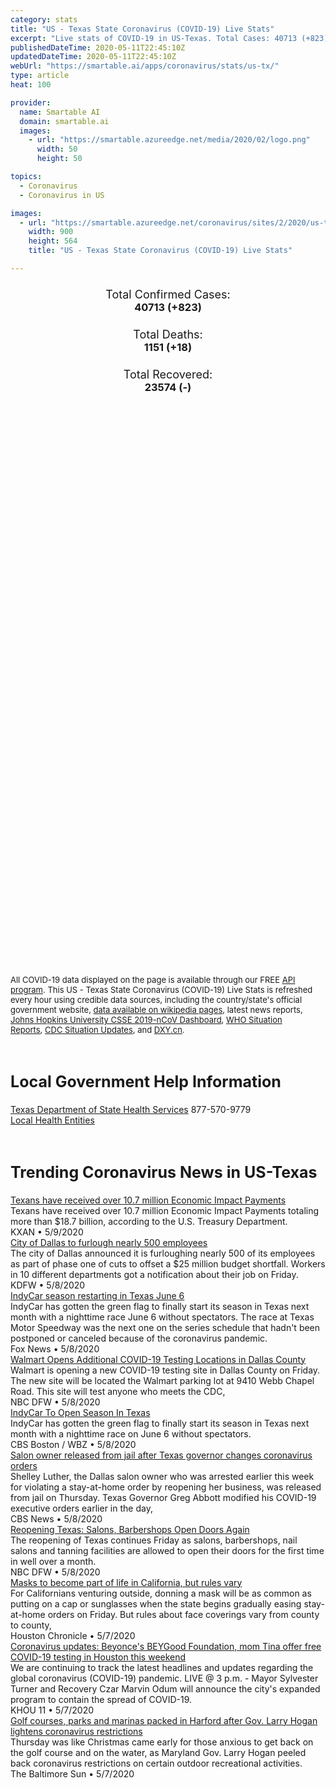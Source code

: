 ```yaml
---
category: stats
title: "US - Texas State Coronavirus (COVID-19) Live Stats"
excerpt: "Live stats of COVID-19 in US-Texas. Total Cases: 40713 (+823), Deaths: 1151 (+18), Recoveries: 23574(-)."
publishedDateTime: 2020-05-11T22:45:10Z
updatedDateTime: 2020-05-11T22:45:10Z
webUrl: "https://smartable.ai/apps/coronavirus/stats/us-tx/"
type: article
heat: 100

provider:
  name: Smartable AI
  domain: smartable.ai
  images:
    - url: "https://smartable.azureedge.net/media/2020/02/logo.png"
      width: 50
      height: 50

topics:
  - Coronavirus
  - Coronavirus in US

images:
  - url: "https://smartable.azureedge.net/coronavirus/sites/2/2020/us-tx.jpg"
    width: 900
    height: 564
    title: "US - Texas State Coronavirus (COVID-19) Live Stats"

---
```

<div class="total-stats" style="text-align: center;">
    <h3>
	    <div style="font-size: 18px; font-weight: 400;">Total Confirmed Cases:</div>
	    40713 (<span class='red'>+823</span>)
    </h3>
    <h3>
	    <div style="font-size: 18px; font-weight: 400;">Total Deaths:</div>
	    1151 (<span class='red'>+18</span>)
    </h3>
    <h3>
	    <div style="font-size: 18px; font-weight: 400;">Total Recovered:</div>
	    23574 (-)
    </h3>
</div>

<script type="text/javascript" src="https://www.gstatic.com/charts/loader.js"></script>

<div id="time_series_chart" style="width: 100%; height: 400px;"></div>
<script type="text/javascript">
  google.charts.load('current', {'packages':['corechart']});
  google.charts.setOnLoadCallback(drawChart);
  function drawChart() {
    var data = google.visualization.arrayToDataTable([
      ['Date', 'Total Cases', 'Total Deaths', 'Total Recovered'],
      ['1/22/2020', 0, 0, 0],['1/23/2020', 0, 0, 0],['1/24/2020', 0, 0, 0],['1/25/2020', 0, 0, 0],['1/26/2020', 0, 0, 0],['1/27/2020', 0, 0, 0],['1/28/2020', 0, 0, 0],['1/29/2020', 0, 0, 0],['1/30/2020', 0, 0, 0],['1/31/2020', 0, 0, 0],['2/1/2020', 0, 0, 0],['2/2/2020', 0, 0, 0],['2/3/2020', 0, 0, 0],['2/4/2020', 0, 0, 0],['2/5/2020', 0, 0, 0],['2/6/2020', 0, 0, 0],['2/7/2020', 0, 0, 0],['2/8/2020', 0, 0, 0],['2/9/2020', 0, 0, 0],['2/10/2020', 0, 0, 0],['2/11/2020', 0, 0, 0],['2/12/2020', 0, 0, 0],['2/13/2020', 0, 0, 0],['2/14/2020', 0, 0, 0],['2/15/2020', 0, 0, 0],['2/16/2020', 0, 0, 0],['2/17/2020', 0, 0, 0],['2/18/2020', 0, 0, 0],['2/19/2020', 0, 0, 0],['2/20/2020', 0, 0, 0],['2/21/2020', 0, 0, 0],['2/22/2020', 0, 0, 0],['2/23/2020', 0, 0, 0],['2/24/2020', 0, 0, 0],['2/25/2020', 0, 0, 0],['2/26/2020', 0, 0, 0],['2/27/2020', 0, 0, 0],['2/28/2020', 0, 0, 0],['2/29/2020', 0, 0, 0],['3/1/2020', 0, 0, 0],['3/2/2020', 0, 0, 0],['3/3/2020', 0, 0, 0],['3/4/2020', 0, 0, 0],['3/5/2020', 3, 0, 0],['3/6/2020', 4, 0, 0],['3/7/2020', 8, 0, 0],['3/8/2020', 11, 0, 0],['3/9/2020', 13, 0, 0],['3/10/2020', 16, 0, 0],['3/11/2020', 21, 0, 0],['3/12/2020', 27, 0, 0],['3/13/2020', 44, 0, 0],['3/14/2020', 60, 0, 0],['3/15/2020', 63, 0, 0],['3/16/2020', 85, 0, 0],['3/17/2020', 110, 1, 0],['3/18/2020', 196, 3, 0],['3/19/2020', 306, 5, 0],['3/20/2020', 429, 4, 4],['3/21/2020', 582, 5, 4],['3/22/2020', 643, 7, 11],['3/23/2020', 758, 9, 11],['3/24/2020', 955, 12, 11],['3/25/2020', 1229, 15, 15],['3/26/2020', 1563, 21, 15],['3/27/2020', 1937, 26, 15],['3/28/2020', 2455, 30, 15],['3/29/2020', 2792, 37, 15],['3/30/2020', 3147, 45, 15],['3/31/2020', 3809, 54, 15],['4/1/2020', 4355, 66, 254],['4/2/2020', 5069, 77, 377],['4/3/2020', 5734, 100, 528],['4/4/2020', 6567, 116, 640],['4/5/2020', 7209, 136, 684],['4/6/2020', 8050, 150, 763],['4/7/2020', 8932, 160, 976],['4/8/2020', 9777, 189, 1194],['4/9/2020', 11208, 210, 1365],['4/10/2020', 12105, 238, 1709],['4/11/2020', 13023, 266, 1873],['4/12/2020', 13677, 283, 2068],['4/13/2020', 14275, 305, 2401],['4/14/2020', 15015, 342, 2680],['4/15/2020', 15907, 375, 2957],['4/16/2020', 16876, 414, 3278],['4/17/2020', 17849, 451, 3537],['4/18/2020', 18704, 476, 3760],['4/19/2020', 19260, 490, 4020],['4/20/2020', 19751, 507, 4268],['4/21/2020', 20574, 533, 4578],['4/22/2020', 21321, 556, 4910],['4/23/2020', 22650, 604, 5262],['4/24/2020', 22905, 616, 5262],['4/25/2020', 24195, 643, 9986],['4/26/2020', 25015, 667, 9986],['4/27/2020', 25516, 682, 11170],['4/28/2020', 26464, 724, 11170],['4/29/2020', 27566, 759, 11786],['4/30/2020', 28777, 821, 12507],['5/1/2020', 29837, 842, 13699],['5/2/2020', 31142, 875, 14891],['5/3/2020', 32227, 889, 15544],['5/4/2020', 33058, 917, 16621],['5/5/2020', 34238, 960, 16665],['5/6/2020', 35330, 1006, 17687],['5/7/2020', 36550, 1029, 18707],['5/8/2020', 37727, 1079, 19604],['5/9/2020', 38696, 1111, 23589],['5/10/2020', 39890, 1133, 23589],['5/11/2020', 40713, 1151, 23574],
    ]);
    var options = {
      curveType: 'none',
      chartArea: {'width': '80%', 'height': '80%'},
      legend: { position: 'top' },
      lineWidth: 5,
      colors: ['#f60109', '#444444', '#81B71F']
    };
    var chart = new google.visualization.LineChart(document.getElementById('time_series_chart'));
    chart.draw(data, options);
  }
</script>

<div id="geo_chart" style="width: 100%; height: 500px;"></div>
<script type="text/javascript">
  google.charts.load('current', {
    'packages':['geochart'],
    'mapsApiKey': 'AIzaSyDk1HhVhLaveyKrUhhHZ5YwzIpEcbdal6U'
  });
  google.charts.setOnLoadCallback(drawRegionsMap);
  function drawRegionsMap() {
    var data = google.visualization.arrayToDataTable([
      ['LATITUDE', 'LONGITUDE', 'DESCRIPTION', 'Total Cases', 'Total Deaths'],
      [32.2963, -102.5297, "Andrews", 21, 0],[32.0561, -95.5043, "Anderson", 41, 0],[31.2345, -94.7665, "Angelina", 100, 0],[28.167, -97.006, "Aransas", 2, 0],[28.9643, -98.4957, "Atascosa", 22, 1],[29.7965, -96.1051, "Austin", 15, 0],[30.2819, -97.2448, "Bastrop", 109, 2],[35.1075, -101.3628, "Armstrong", 2, 0],[31.0525, -97.479, "Bell", 220, 3],[29.5545, -98.3404, "Bexar", 1901, 56],[30.4298, -98.3609, "Blanco", 6, 0],[34.06854817, -102.8299707, "Bailey", 3, 0],[33.5076, -94.6167, "Bowie", 105, 10],[29.6383, -98.9869, "Bandera", 6, 0],[29.0455, -95.5673, "Brazoria", 661, 9],[30.5852, -96.296, "Brazos", 271, 18],[31.8249, -98.7895, "Brown", 38, 6],[28.5277, -97.7831, "Bee", 6, 0],[30.346, -96.5311, "Burleson", 15, 0],[30.5677, -98.2751, "Burnet", 26, 0],[29.8785, -97.6831, "Caldwell", 27, 0],[28.4463, -96.4205, "Calhoun", 36, 3],[26.0566, -97.4235, "Cameron", 512, 22],[32.0562, -97.7507, "Bosque", 5, 0],[33.1378, -94.0591, "Cass", 20, 2],[34.5324, -102.3111, "Castro", 23, 1],[29.7269, -94.8549, "Chambers", 50, 0],[31.8968, -95.152, "Cherokee", 20, 1],[29.81008251, -103.2520326, "Brewster", 1, 0],[33.1795, -96.493, "Collin", 920, 28],[34.53026962, -101.2084947, "Briscoe", 1, 0],[29.6997, -98.1148, "Comal", 65, 6],[27.22, -98.0645, "Brooks", 1, 0],[31.9005, -98.6044, "Comanche", 4, 1],[31.4187, -97.5114, "Coryell", 208, 2],[31.3919, -102.3503, "Crane", 2, 0],[32.7767, -96.797, "Dallas", 5870, 143],[32.9307, -102.1256, "Dawson", 30, 1],[34.8232, -102.4001, "Deaf Smith", 59, 0],[32.4056, -99.5039, "Callahan", 6, 1],[33.133, -97.3014, "Denton", 922, 25],[28.9829, -97.505, "DeWitt", 15, 1],[32.9997, -94.9668, "Camp", 7, 0],[32.2136, -98.6721, "Eastland", 3, 0],[35.5707, -101.1731, "Carson", 3, 0],[32.0105, -102.3587, "Ector", 102, 4],[31.811, -106.1643, "El Paso", 1340, 33],[32.314, -97.0053, "Ellis", 202, 11],[32.0875, -98.3391, "Erath", 15, 1],[31.3711, -97.0763, "Falls", 6, 0],[34.4293, -100.2516, "Childress", 2, 0],[33.4275, -96.3407, "Fannin", 23, 1],[33.9299, -98.3676, "Clay", 3, 0],[30.064, -96.6958, "Fayette", 25, 1],[33.5997, -102.6133, "Cochran", 1, 0],[29.5693, -95.8143, "Fort Bend", 1384, 38],[31.88911733, -100.5297533, "Coke", 1, 0],[33.176, -95.2253, "Franklin", 3, 0],[31.76736834, -99.45240766, "Coleman", 2, 0],[32.9419, -102.5657, "Gaines", 3, 0],[29.4128, -94.9658, "Galveston", 685, 29],[34.96489496, -100.2700111, "Collingsworth", 4, 0],[33.6233, -96.7286, "Grayson", 89, 0],[29.7055, -96.5563, "Colorado", 16, 0],[32.4893, -94.8521, "Gregg", 118, 0],[30.3874, -96.0895, "Grimes", 42, 1],[29.4892, -98.1094, "Guadalupe", 95, 0],[31.2162, -99.844, "Concho", 1, 0],[34.2791, -101.8968, "Hale", 37, 4],[33.5703, -97.0129, "Cooke", 12, 0],[30.1933, -94.193, "Hardin", 115, 3],[29.7752, -95.3103, "Harris", 7878, 172],[34.07783319, -100.2785062, "Cottle", 4, 1],[32.5886, -94.4468, "Harrison", 186, 9],[30.0392, -97.8915, "Hays", 204, 2],[32.3075, -96.0138, "Henderson", 41, 0],[33.6413, -101.2377, "Crosby", 2, 1],[26.2585, -98.5787, "Hidalgo", 389, 8],[32.1419, -97.3972, "Hill", 19, 1],[36.0579, -102.5123, "Dallam", 13, 1],[33.4133, -102.1552, "Hockley", 21, 1],[32.4885, -97.8357, "Hood", 22, 3],[33.3222, -95.5606, "Hopkins", 8, 0],[31.3177, -95.4564, "Houston", 13, 0],[33.3716, -95.6912, "Delta", 1, 0],[32.9324, -96.2471, "Hunt", 57, 3],[28.8325, -96.5388, "Jackson", 14, 0],[30.6578, -93.9001, "Jasper", 22, 2],[33.4701, -100.8556, "Dickens", 1, 0],[30.0522, -94.3332, "Jefferson", 376, 25],[28.4461, -99.7604, "Dimmit", 1, 0],[32.4311, -97.1021, "Johnson", 150, 4],[34.8674, -100.6592, "Donley", 26, 0],[28.8858, -97.7134, "Karnes", 3, 0],[27.7609, -98.2389, "Duval", 5, 0],[32.7315, -96.159, "Kaufman", 116, 1],[29.7844, -98.7289, "Kendall", 19, 0],[27.5095, -97.861, "Kleberg", 11, 1],[33.6689, -95.5462, "Lamar", 89, 4],[34.012, -102.4147, "Lamb", 7, 0],[29.4428, -96.9436, "Lavaca", 6, 1],[31.2579, -95.9796, "Leon", 9, 0],[30.047, -94.7908, "Liberty", 64, 1],[31.307, -96.6293, "Limestone", 15, 1],[30.7807, -98.4393, "Llano", 3, 0],[33.6901, -101.9893, "Lubbock", 592, 49],[33.9835, -101.3367, "Floyd", 4, 0],[32.9652, -101.8309, "Lynn", 5, 1],[32.1315, -101.7928, "Martin", 3, 1],[28.8727, -96.2172, "Matagorda", 64, 5],[28.947, -100.6237, "Maverick", 31, 0],[31.7897, -96.461, "Freestone", 7, 0],[31.3818, -97.2127, "McLennan", 94, 4],[28.8885, -99.0988, "Frio", 34, 0],[29.3532, -99.1621, "Medina", 31, 2],[32.0249, -102.1137, "Midland", 101, 11],[30.874, -97.1289, "Milam", 20, 1],[33.17969345, -101.2984114, "Garza", 3, 0],[33.7835, -97.7302, "Montague", 9, 1],[30.2903, -99.2459, "Gillespie", 4, 0],[30.3883, -95.6963, "Montgomery", 699, 16],[31.86942909, -101.5207776, "Glasscock", 1, 0],[36.0444, -102.008, "Moore", 527, 8],[28.6708, -97.3916, "Goliad", 7, 0],[33.0306, -94.725, "Morris", 9, 0],[29.2698, -97.7658, "Gonzales", 53, 2],[31.8126, -94.8411, "Nacogdoches", 206, 9],[35.5479, -100.965, "Gray", 75, 0],[32.0925, -96.7174, "Navarro", 36, 2],[27.8094, -97.8455, "Nueces", 132, 3],[35.2456, -102.4262, "Oldham", 3, 1],[30.1291, -93.9967, "Orange", 85, 2],[32.7508, -97.6999, "Parker", 45, 0],[30.9988, -94.8275, "Polk", 35, 0],[35.1989, -101.831, "Potter", 1124, 15],[31.6997, -98.1208, "Hamilton", 6, 0],[35.0539, -101.8186, "Randall", 358, 3],[36.066, -101.4769, "Hansford", 12, 2],[31.4046, -103.5057, "Reeves", 7, 0],[30.877, -96.5956, "Robertson", 5, 0],[32.917, -96.4377, "Rockwall", 100, 4],[31.8662, -94.9833, "Rusk", 40, 1],[30.5898, -95.1307, "San Jacinto", 11, 0],[35.8914, -102.3933, "Hartley", 8, 2],[28.0969, -97.865, "San Patricio", 20, 0],[31.944, -94.2457, "Shelby", 152, 5],[32.2222, -95.2217, "Smith", 174, 4],[35.9097, -100.3839, "Hemphill", 1, 0],[26.3859, -98.899, "Starr", 14, 0],[34.5374, -101.7743, "Swisher", 12, 0],[32.7732, -97.3517, "Tarrant", 3695, 103],[32.4522, -99.8666, "Taylor", 384, 6],[33.3377, -102.2059, "Terry", 12, 0],[31.4426, -100.4501, "Tom Green", 84, 1],[30.4088, -98.0451, "Travis", 2127, 60],[32.2795, -101.3496, "Howard", 6, 1],[32.586, -95.1127, "Upshur", 17, 0],[29.3214, -99.4696, "Uvalde", 7, 0],[29.3708, -100.88, "Val Verde", 13, 0],[35.7026, -101.5317, "Hutchinson", 21, 0],[32.554, -95.8639, "Van Zandt", 18, 1],[28.8285, -96.985, "Victoria", 150, 5],[33.1636, -98.3891, "Jack", 4, 0],[30.705, -95.5545, "Walker", 340, 2],[30.0996, -96.0781, "Waller", 38, 0],[30.1586, -96.3965, "Washington", 164, 18],[27.6555, -99.6178, "Webb", 435, 17],[29.1119, -96.4123, "Wharton", 41, 0],[26.8827, -98.8948, "Jim Hogg", 3, 0],[33.9072, -98.529, "Wichita", 75, 2],[27.7132, -98.1346, "Jim Wells", 7, 0],[26.4634, -97.9088, "Willacy", 14, 1],[30.513, -97.7382, "Williamson", 377, 13],[32.8898, -100.1329, "Jones", 92, 0],[29.2358, -97.9636, "Wilson", 35, 4],[33.2099, -97.7709, "Wise", 30, 2],[33.1896, -102.8271, "Yoakum", 2, 0],[33.195, -98.7436, "Young", 4, 1],[30.8502, -93.7537, "Newton", 4, 0],[30.9213, -94.6001, "Tyler", 7, 0],[30.0772, -99.2381, "Kerr", 9, 0],[30.48678918, -99.74856473, "Kimble", 1, 0],[28.4668, -98.1784, "Live Oak", 5, 0],[33.468, -99.5236, "Knox", 1, 0],[28.4364, -99.2367, "La Salle", 2, 0],[31.305, -94.2699, "San Augustine", 21, 1],[32.9305, -95.5761, "Wood", 14, 0],[32.2436, -94.4561, "Panola", 168, 8],[31.0755, -97.9727, "Lampasas", 8, 0],[30.1833, -96.9279, "Lee", 5, 0],[36.27783108, -100.2733151, "Lipscomb", 2, 0],[32.5509, -98.4979, "Palo Pinto", 9, 2],[33.1658, -95.1105, "Titus", 35, 0],[30.9376, -95.3254, "Trinity", 11, 0],[31.0252, -95.7539, "Madison", 3, 0],[32.7634, -94.3511, "Marion", 16, 0],[30.748, -99.2288, "Mason", 28, 0],[30.8926, -102.8847, "Pecos", 15, 0],[31.1993, -99.5809, "McCulloch", 3, 0],[26.9027, -99.2612, "Zapata", 7, 0],[32.3571, -101.0132, "Mitchell", 1, 0],[33.8992, -100.8561, "Motley", 1, 0],[32.9011, -95.9397, "Rains", 2, 0],[32.0851, -100.3194, "Nolan", 2, 0],[32.6366, -100.7523, "Scurry", 2, 0],[36.3932, -100.7974, "Ochiltree", 29, 1],[32.7566, -98.9125, "Stephens", 1, 0],[31.7545, -103.1541, "Winkler", 3, 0],[34.5157, -102.8846, "Parmer", 19, 0],[34.148, -99.3, "Wilbarger", 2, 0],[33.5523, -94.7804, "Red River", 9, 0],[35.6924, -100.6416, "Roberts", 2, 0],[31.4541, -93.7979, "Sabine", 2, 0],[36.4937, -101.7937, "Sherman", 23, 0],[28.7221, -99.8327, "Zavala", 2, 0],[28.3238976, -97.15766311, "Refugio", 1, 0],[31.8314342, -99.97616148, "Runnels", 2, 0],[35.5291, -100.4394, "Wheeler", 14, 0],[32.73587756, -99.35401337, "Shackelford", 1, 0],
    ]);
    var options = {
      backgroundColor: {fill:'transparent',stroke:'#FFF' ,strokeWidth:0 }, 
      displayMode: 'markers',
      region: 'US-TX', 
      resolution: 'metros',
      colorAxis: {colors: ['#F27D81', '#f60109']},
      sizeAxis: {minSize:3,  maxSize:12},
    };
    var chart = new google.visualization.GeoChart(document.getElementById('geo_chart'));
    chart.draw(data, options);
  };
</script>

<div id="geo_table"></div>
<script type="text/javascript">
  google.charts.load('current', {'packages':['table']});
  google.charts.setOnLoadCallback(drawTable);
  function drawTable() {
    var data = new google.visualization.DataTable();
    data.addColumn('string', 'Location');
    data.addColumn('number', 'Total Cases');
    data.addColumn('number', 'New Cases');
    data.addColumn('number', 'Active Cases');
    data.addColumn('number', 'Total Deaths');
    data.addColumn('number', 'New Deaths');
    data.addColumn('number', 'Total Recovered');
    data.addRows([
      [{v:"Andrews", f:"Andrews"}, 21, 0, 18, 0, 0, 3],[{v:"Anderson", f:"Anderson"}, 41, 0, 39, 0, 0, 2],[{v:"Angelina", f:"Angelina"}, 100, 0, 100, 0, 0, 0],[{v:"Aransas", f:"Aransas"}, 2, 0, 2, 0, 0, 0],[{v:"Atascosa", f:"Atascosa"}, 22, 0, 15, 1, 0, 6],[{v:"Austin", f:"Austin"}, 15, 0, 15, 0, 0, 0],[{v:"Bastrop", f:"Bastrop"}, 109, 0, 101, 2, 0, 6],[{v:"Armstrong", f:"Armstrong"}, 2, 0, 2, 0, 0, 0],[{v:"Bell", f:"Bell"}, 220, 0, 159, 3, 0, 58],[{v:"Bexar", f:"Bexar"}, 1901, 0, 1484, 56, 0, 361],[{v:"Blanco", f:"Blanco"}, 6, 0, 6, 0, 0, 0],[{v:"Bailey", f:"Bailey"}, 3, 0, 3, 0, 0, 0],[{v:"Bowie", f:"Bowie"}, 105, 0, 95, 10, 0, 0],[{v:"Bandera", f:"Bandera"}, 6, 0, 6, 0, 0, 0],[{v:"Brazoria", f:"Brazoria"}, 661, 5, 442, 9, 0, 210],[{v:"Brazos", f:"Brazos"}, 271, 6, 203, 18, 0, 50],[{v:"Brown", f:"Brown"}, 38, 0, 21, 6, 0, 11],[{v:"Bee", f:"Bee"}, 6, 0, 6, 0, 0, 0],[{v:"Burleson", f:"Burleson"}, 15, 0, 15, 0, 0, 0],[{v:"Burnet", f:"Burnet"}, 26, 0, 26, 0, 0, 0],[{v:"Caldwell", f:"Caldwell"}, 27, 0, 27, 0, 0, 0],[{v:"Calhoun", f:"Calhoun"}, 36, 0, 33, 3, 0, 0],[{v:"Cameron", f:"Cameron"}, 512, 0, 342, 22, 0, 148],[{v:"Bosque", f:"Bosque"}, 5, 0, 5, 0, 0, 0],[{v:"Cass", f:"Cass"}, 20, 0, 15, 2, 0, 3],[{v:"Castro", f:"Castro"}, 23, 0, 22, 1, 0, 0],[{v:"Chambers", f:"Chambers"}, 50, 1, 29, 0, 0, 21],[{v:"Cherokee", f:"Cherokee"}, 20, 0, 13, 1, 0, 6],[{v:"Brewster", f:"Brewster"}, 1, 0, 1, 0, 0, 0],[{v:"Collin", f:"Collin"}, 920, 2, 463, 28, 0, 429],[{v:"Briscoe", f:"Briscoe"}, 1, 0, 1, 0, 0, 0],[{v:"Comal", f:"Comal"}, 65, 0, 40, 6, 0, 19],[{v:"Brooks", f:"Brooks"}, 1, 0, 1, 0, 0, 0],[{v:"Comanche", f:"Comanche"}, 4, 0, 3, 1, 0, 0],[{v:"Coryell", f:"Coryell"}, 208, 0, 206, 2, 0, 0],[{v:"Crane", f:"Crane"}, 2, 0, 0, 0, 0, 2],[{v:"Dallas", f:"Dallas"}, 5870, 0, 5725, 143, 0, 2],[{v:"Dawson", f:"Dawson"}, 30, 0, 28, 1, 0, 1],[{v:"Deaf Smith", f:"Deaf Smith"}, 59, 0, 57, 0, 0, 2],[{v:"Callahan", f:"Callahan"}, 6, 0, 5, 1, 0, 0],[{v:"Denton", f:"Denton"}, 922, 8, 576, 25, 0, 321],[{v:"DeWitt", f:"DeWitt"}, 15, 0, 8, 1, 0, 6],[{v:"Camp", f:"Camp"}, 7, 0, 7, 0, 0, 0],[{v:"Eastland", f:"Eastland"}, 3, 0, 3, 0, 0, 0],[{v:"Carson", f:"Carson"}, 3, 0, 3, 0, 0, 0],[{v:"Ector", f:"Ector"}, 102, 4, 75, 4, 0, 23],[{v:"El Paso", f:"El Paso"}, 1340, 18, 1186, 33, 1, 121],[{v:"Ellis", f:"Ellis"}, 202, 0, 191, 11, 0, 0],[{v:"Erath", f:"Erath"}, 15, 0, 14, 1, 0, 0],[{v:"Falls", f:"Falls"}, 6, 0, 6, 0, 0, 0],[{v:"Childress", f:"Childress"}, 2, 0, 2, 0, 0, 0],[{v:"Fannin", f:"Fannin"}, 23, 0, 22, 1, 0, 0],[{v:"Clay", f:"Clay"}, 3, 0, 3, 0, 0, 0],[{v:"Fayette", f:"Fayette"}, 25, 0, 24, 1, 0, 0],[{v:"Cochran", f:"Cochran"}, 1, 0, 1, 0, 0, 0],[{v:"Fort Bend", f:"Fort Bend"}, 1384, 14, 1242, 38, 2, 104],[{v:"Coke", f:"Coke"}, 1, 0, 1, 0, 0, 0],[{v:"Franklin", f:"Franklin"}, 3, 0, 3, 0, 0, 0],[{v:"Coleman", f:"Coleman"}, 2, 0, 2, 0, 0, 0],[{v:"Gaines", f:"Gaines"}, 3, 0, 3, 0, 0, 0],[{v:"Galveston", f:"Galveston"}, 685, 5, 413, 29, 0, 243],[{v:"Collingsworth", f:"Collingsworth"}, 4, 0, 4, 0, 0, 0],[{v:"Grayson", f:"Grayson"}, 89, 0, 89, 0, 0, 0],[{v:"Colorado", f:"Colorado"}, 16, 0, 16, 0, 0, 0],[{v:"Gregg", f:"Gregg"}, 118, 0, 102, 0, 0, 16],[{v:"Grimes", f:"Grimes"}, 42, 0, 41, 1, 0, 0],[{v:"Guadalupe", f:"Guadalupe"}, 95, 0, 68, 0, 0, 27],[{v:"Concho", f:"Concho"}, 1, 0, 1, 0, 0, 0],[{v:"Hale", f:"Hale"}, 37, 0, 28, 4, 0, 5],[{v:"Cooke", f:"Cooke"}, 12, 0, 12, 0, 0, 0],[{v:"Hardin", f:"Hardin"}, 115, 0, 74, 3, 0, 38],[{v:"Harris", f:"Harris"}, 7878, 0, 6247, 172, 0, 1459],[{v:"Cottle", f:"Cottle"}, 4, 0, 3, 1, 0, 0],[{v:"Harrison", f:"Harrison"}, 186, 0, 177, 9, 0, 0],[{v:"Hays", f:"Hays"}, 204, 0, 131, 2, 0, 71],[{v:"Henderson", f:"Henderson"}, 41, 0, 41, 0, 0, 0],[{v:"Crosby", f:"Crosby"}, 2, 0, 1, 1, 0, 0],[{v:"Hidalgo", f:"Hidalgo"}, 389, 2, 302, 8, 0, 79],[{v:"Hill", f:"Hill"}, 19, 0, 18, 1, 0, 0],[{v:"Dallam", f:"Dallam"}, 13, 0, 11, 1, 0, 1],[{v:"Hockley", f:"Hockley"}, 21, 0, 20, 1, 0, 0],[{v:"Hood", f:"Hood"}, 22, 0, 14, 3, 0, 5],[{v:"Hopkins", f:"Hopkins"}, 8, 0, 8, 0, 0, 0],[{v:"Houston", f:"Houston"}, 13, 0, 13, 0, 0, 0],[{v:"Delta", f:"Delta"}, 1, 0, 1, 0, 0, 0],[{v:"Hunt", f:"Hunt"}, 57, 0, 54, 3, 0, 0],[{v:"Jackson", f:"Jackson"}, 14, 0, 11, 0, 0, 3],[{v:"Jasper", f:"Jasper"}, 22, 0, 19, 2, 0, 1],[{v:"Dickens", f:"Dickens"}, 1, 0, 1, 0, 0, 0],[{v:"Jefferson", f:"Jefferson"}, 376, 0, 315, 25, 0, 36],[{v:"Dimmit", f:"Dimmit"}, 1, 0, 1, 0, 0, 0],[{v:"Johnson", f:"Johnson"}, 150, 0, 146, 4, 0, 0],[{v:"Donley", f:"Donley"}, 26, 0, 13, 0, 0, 13],[{v:"Karnes", f:"Karnes"}, 3, 0, 1, 0, 0, 2],[{v:"Duval", f:"Duval"}, 5, 0, 5, 0, 0, 0],[{v:"Kaufman", f:"Kaufman"}, 116, 0, 115, 1, 0, 0],[{v:"Kendall", f:"Kendall"}, 19, 0, 11, 0, 0, 8],[{v:"Kleberg", f:"Kleberg"}, 11, 0, 10, 1, 0, 0],[{v:"Lamar", f:"Lamar"}, 89, 0, 85, 4, 0, 0],[{v:"Lamb", f:"Lamb"}, 7, 0, 7, 0, 0, 0],[{v:"Lavaca", f:"Lavaca"}, 6, 0, 4, 1, 0, 1],[{v:"Leon", f:"Leon"}, 9, 0, 9, 0, 0, 0],[{v:"Liberty", f:"Liberty"}, 64, 0, 63, 1, 0, 0],[{v:"Limestone", f:"Limestone"}, 15, 0, 14, 1, 0, 0],[{v:"Llano", f:"Llano"}, 3, 0, 3, 0, 0, 0],[{v:"Lubbock", f:"Lubbock"}, 592, 3, 394, 49, 0, 149],[{v:"Floyd", f:"Floyd"}, 4, 0, 4, 0, 0, 0],[{v:"Lynn", f:"Lynn"}, 5, 0, 4, 1, 0, 0],[{v:"Martin", f:"Martin"}, 3, 0, 2, 1, 0, 0],[{v:"Matagorda", f:"Matagorda"}, 64, 0, 48, 5, 0, 11],[{v:"Maverick", f:"Maverick"}, 31, 0, 27, 0, 0, 4],[{v:"Freestone", f:"Freestone"}, 7, 0, 7, 0, 0, 0],[{v:"McLennan", f:"McLennan"}, 94, 0, 88, 4, 0, 2],[{v:"Frio", f:"Frio"}, 34, 0, 33, 0, 0, 1],[{v:"Medina", f:"Medina"}, 31, 0, 27, 2, 0, 2],[{v:"Midland", f:"Midland"}, 101, 0, 70, 11, 0, 20],[{v:"Milam", f:"Milam"}, 20, 0, 19, 1, 0, 0],[{v:"Garza", f:"Garza"}, 3, 0, 3, 0, 0, 0],[{v:"Montague", f:"Montague"}, 9, 0, 8, 1, 0, 0],[{v:"Gillespie", f:"Gillespie"}, 4, 0, 3, 0, 0, 1],[{v:"Montgomery", f:"Montgomery"}, 699, 0, 549, 16, 0, 134],[{v:"Glasscock", f:"Glasscock"}, 1, 0, 1, 0, 0, 0],[{v:"Moore", f:"Moore"}, 527, 0, 498, 8, 0, 21],[{v:"Goliad", f:"Goliad"}, 7, 0, 6, 0, 0, 1],[{v:"Morris", f:"Morris"}, 9, 0, 9, 0, 0, 0],[{v:"Gonzales", f:"Gonzales"}, 53, 0, 50, 2, 0, 1],[{v:"Nacogdoches", f:"Nacogdoches"}, 206, 0, 177, 9, 0, 20],[{v:"Gray", f:"Gray"}, 75, 0, 74, 0, 0, 1],[{v:"Navarro", f:"Navarro"}, 36, 0, 34, 2, 0, 0],[{v:"Nueces", f:"Nueces"}, 132, 3, 129, 3, 0, 0],[{v:"Oldham", f:"Oldham"}, 3, 0, 2, 1, 0, 0],[{v:"Orange", f:"Orange"}, 85, 0, 55, 2, 0, 28],[{v:"Parker", f:"Parker"}, 45, 0, 45, 0, 0, 0],[{v:"Polk", f:"Polk"}, 35, 0, 35, 0, 0, 0],[{v:"Potter", f:"Potter"}, 1124, 0, 1089, 15, 0, 20],[{v:"Hamilton", f:"Hamilton"}, 6, 0, 6, 0, 0, 0],[{v:"Randall", f:"Randall"}, 358, 0, 333, 3, 0, 22],[{v:"Hansford", f:"Hansford"}, 12, 0, 10, 2, 0, 0],[{v:"Reeves", f:"Reeves"}, 7, 0, 7, 0, 0, 0],[{v:"Robertson", f:"Robertson"}, 5, 0, 5, 0, 0, 0],[{v:"Rockwall", f:"Rockwall"}, 100, 0, 96, 4, 0, 0],[{v:"Rusk", f:"Rusk"}, 40, 0, 39, 1, 0, 0],[{v:"San Jacinto", f:"San Jacinto"}, 11, 0, 11, 0, 0, 0],[{v:"Hartley", f:"Hartley"}, 8, 0, 6, 2, 0, 0],[{v:"San Patricio", f:"San Patricio"}, 20, 0, 20, 0, 0, 0],[{v:"Shelby", f:"Shelby"}, 152, 0, 141, 5, 0, 6],[{v:"Smith", f:"Smith"}, 174, 0, 111, 4, 0, 59],[{v:"Hemphill", f:"Hemphill"}, 1, 0, 1, 0, 0, 0],[{v:"Starr", f:"Starr"}, 14, 0, 14, 0, 0, 0],[{v:"Swisher", f:"Swisher"}, 12, 0, 11, 0, 0, 1],[{v:"Tarrant", f:"Tarrant"}, 3695, 485, 3327, 103, 2, 265],[{v:"Taylor", f:"Taylor"}, 384, 0, 375, 6, 0, 3],[{v:"Terry", f:"Terry"}, 12, 0, 9, 0, 0, 3],[{v:"Tom Green", f:"Tom Green"}, 84, 0, 63, 1, 0, 20],[{v:"Travis", f:"Travis"}, 2127, 0, 1800, 60, 0, 267],[{v:"Howard", f:"Howard"}, 6, 0, 5, 1, 0, 0],[{v:"Upshur", f:"Upshur"}, 17, 0, 17, 0, 0, 0],[{v:"Uvalde", f:"Uvalde"}, 7, 0, 1, 0, 0, 6],[{v:"Val Verde", f:"Val Verde"}, 13, 0, 2, 0, 0, 11],[{v:"Hutchinson", f:"Hutchinson"}, 21, 0, 20, 0, 0, 1],[{v:"Van Zandt", f:"Van Zandt"}, 18, 0, 17, 1, 0, 0],[{v:"Victoria", f:"Victoria"}, 150, 0, 132, 5, 0, 13],[{v:"Jack", f:"Jack"}, 4, 0, 4, 0, 0, 0],[{v:"Walker", f:"Walker"}, 340, 0, 324, 2, 0, 14],[{v:"Waller", f:"Waller"}, 38, 0, 38, 0, 0, 0],[{v:"Washington", f:"Washington"}, 164, 0, 132, 18, 0, 14],[{v:"Webb", f:"Webb"}, 435, 1, 330, 17, 0, 88],[{v:"Wharton", f:"Wharton"}, 41, 0, 27, 0, 0, 14],[{v:"Jim Hogg", f:"Jim Hogg"}, 3, 0, 3, 0, 0, 0],[{v:"Wichita", f:"Wichita"}, 75, 0, 58, 2, 0, 15],[{v:"Jim Wells", f:"Jim Wells"}, 7, 0, 7, 0, 0, 0],[{v:"Willacy", f:"Willacy"}, 14, 0, 13, 1, 0, 0],[{v:"Williamson", f:"Williamson"}, 377, 0, 281, 13, 0, 83],[{v:"Jones", f:"Jones"}, 92, 0, 92, 0, 0, 0],[{v:"Wilson", f:"Wilson"}, 35, 0, 27, 4, 0, 4],[{v:"Wise", f:"Wise"}, 30, 0, 28, 2, 0, 0],[{v:"Yoakum", f:"Yoakum"}, 2, 0, 2, 0, 0, 0],[{v:"Young", f:"Young"}, 4, 0, 3, 1, 0, 0],[{v:"Newton", f:"Newton"}, 4, 0, 3, 0, 0, 1],[{v:"Tyler", f:"Tyler"}, 7, 0, 7, 0, 0, 0],[{v:"Kerr", f:"Kerr"}, 9, 0, 7, 0, 0, 2],[{v:"Kimble", f:"Kimble"}, 1, 0, 1, 0, 0, 0],[{v:"Live Oak", f:"Live Oak"}, 5, 0, 5, 0, 0, 0],[{v:"Knox", f:"Knox"}, 1, 0, 1, 0, 0, 0],[{v:"La Salle", f:"La Salle"}, 2, 0, 2, 0, 0, 0],[{v:"San Augustine", f:"San Augustine"}, 21, 0, 20, 1, 0, 0],[{v:"Wood", f:"Wood"}, 14, 0, 14, 0, 0, 0],[{v:"Panola", f:"Panola"}, 168, 0, 155, 8, 0, 5],[{v:"Lampasas", f:"Lampasas"}, 8, 0, 8, 0, 0, 0],[{v:"Lee", f:"Lee"}, 5, 0, 5, 0, 0, 0],[{v:"Lipscomb", f:"Lipscomb"}, 2, 0, 2, 0, 0, 0],[{v:"Palo Pinto", f:"Palo Pinto"}, 9, 0, 7, 2, 0, 0],[{v:"Titus", f:"Titus"}, 35, 0, 35, 0, 0, 0],[{v:"Trinity", f:"Trinity"}, 11, 0, 11, 0, 0, 0],[{v:"Madison", f:"Madison"}, 3, 0, 3, 0, 0, 0],[{v:"Marion", f:"Marion"}, 16, 0, 16, 0, 0, 0],[{v:"Mason", f:"Mason"}, 28, 0, 28, 0, 0, 0],[{v:"Pecos", f:"Pecos"}, 15, 0, 15, 0, 0, 0],[{v:"McCulloch", f:"McCulloch"}, 3, 0, 3, 0, 0, 0],[{v:"Zapata", f:"Zapata"}, 7, 0, 7, 0, 0, 0],[{v:"Mitchell", f:"Mitchell"}, 1, 0, 1, 0, 0, 0],[{v:"Motley", f:"Motley"}, 1, 0, 1, 0, 0, 0],[{v:"Rains", f:"Rains"}, 2, 0, 2, 0, 0, 0],[{v:"Nolan", f:"Nolan"}, 2, 0, 2, 0, 0, 0],[{v:"Scurry", f:"Scurry"}, 2, 0, 2, 0, 0, 0],[{v:"Ochiltree", f:"Ochiltree"}, 29, 0, 28, 1, 0, 0],[{v:"Stephens", f:"Stephens"}, 1, 0, 1, 0, 0, 0],[{v:"Winkler", f:"Winkler"}, 3, 0, 3, 0, 0, 0],[{v:"Parmer", f:"Parmer"}, 19, 0, 19, 0, 0, 0],[{v:"Wilbarger", f:"Wilbarger"}, 2, 0, 2, 0, 0, 0],[{v:"Red River", f:"Red River"}, 9, 0, 9, 0, 0, 0],[{v:"Roberts", f:"Roberts"}, 2, 0, 2, 0, 0, 0],[{v:"Sabine", f:"Sabine"}, 2, 0, 2, 0, 0, 0],[{v:"Sherman", f:"Sherman"}, 23, 0, 23, 0, 0, 0],[{v:"Zavala", f:"Zavala"}, 2, 0, 2, 0, 0, 0],[{v:"Refugio", f:"Refugio"}, 1, 0, 1, 0, 0, 0],[{v:"Runnels", f:"Runnels"}, 2, 0, 2, 0, 0, 0],[{v:"Wheeler", f:"Wheeler"}, 14, 0, 14, 0, 0, 0],[{v:"Shackelford", f:"Shackelford"}, 1, 0, 1, 0, 0, 0],
    ]);
    data.setProperty(0, 0, 'style', 'min-width:100px');
    var table = new google.visualization.Table(document.getElementById('geo_table'));
    table.draw(data, {allowHtml: true, sortColumn: 2, sortAscending: false, width: '660px', height: '100%'});
  }
</script>

<span style="font-size: 13px">All COVID-19 data displayed on the page is available through our FREE <a href="https://developer.smartable.ai">API program</a>. This US - Texas State Coronavirus (COVID-19) Live Stats is refreshed every hour using credible data sources, including the country/state's official government website, <a href="https://en.wikipedia.org/wiki/2019%E2%80%9320_coronavirus_pandemic" target="_blank">data available on wikipedia pages</a>, latest news reports, <a href="https://systems.jhu.edu/research/public-health/ncov/" target="_blank">Johns Hopkins University CSSE 2019-nCoV Dashboard</a>, <a href="https://www.who.int/emergencies/diseases/novel-coronavirus-2019/situation-reports" target="_blank">WHO Situation Reports</a>, <a href="https://www.cdc.gov/coronavirus/2019-ncov/index.html" target="_blank">CDC Situation Updates</a>, and <a href="https://ncov.dxy.cn/ncovh5/view/pneumonia" target="_blank">DXY.cn</a>.</span>

<h2 id="news" class="center" style="margin-top: 60px; font-size: 25px;">Local Government Help Information</h2>
<div class="info center">
<a href="https://www.dshs.state.tx.us/coronavirus/" target="_blank">Texas Department of State Health Services</a> 877-570-9779<br /><a href="https://www.dshs.state.tx.us/regions/2019-nCoV-Local-Health-Entities/" target="_blank">Local Health Entities</a>
</div>
<h2 id="news" class="center" style="margin-top: 60px; font-size: 25px;">Trending Coronavirus News in US-Texas</h2>
<div class="row">
<div class="col-md-6 col-sm-12">
  <div class="content-card">
	<a href="https://www.kxan.com/news/texas/texans-have-received-over-10-7-million-economic-impact-payments/"><div class="card-image" style="background-image: url(https://www.kxan.com/wp-content/uploads/sites/40/2020/05/d00c3ff529654f51b7a8ef955791d1d0.jpg?w=1280&h=720&crop=1)"></div></a>
	<div class="content">
		<div class="card-title"><a href="https://www.kxan.com/news/texas/texans-have-received-over-10-7-million-economic-impact-payments/">Texans have received over 10.7 million Economic Impact Payments</a></div>
		<div class="card-excerpt">Texans have received over 10.7 million Economic Impact Payments totaling more than $18.7 billion, according to the U.S. Treasury Department.</div>
		<div class="card-meta">
			<span class="card-provider">KXAN</span> • <span class="card-date">5/9/2020</span>
		</div>
	</div>
  </div>
</div>
<div class="col-md-6 col-sm-12">
  <div class="content-card">
	<a href="https://www.fox4news.com/news/city-of-dallas-to-furlough-nearly-500-employees"><div class="card-image" style="background-image: url(https://images.foxtv.com/static.fox4news.com/www.fox4news.com/content/uploads/2020/05/932/470/city-hall.jpg?ve=1&tl=1)"></div></a>
	<div class="content">
		<div class="card-title"><a href="https://www.fox4news.com/news/city-of-dallas-to-furlough-nearly-500-employees">City of Dallas to furlough nearly 500 employees</a></div>
		<div class="card-excerpt">The city of Dallas announced it is furloughing nearly 500 of its employees as part of phase one of cuts to offset a $25 million budget shortfall. Workers in 10 different departments got a notification about their job on Friday.</div>
		<div class="card-meta">
			<span class="card-provider">KDFW</span> • <span class="card-date">5/8/2020</span>
		</div>
	</div>
  </div>
</div>
<div class="col-md-6 col-sm-12">
  <div class="content-card">
	<a href="https://www.foxnews.com/auto/indycar-season-restarting-in-texas-june-6"><div class="card-image" style="background-image: url(https://a57.foxnews.com/static.foxnews.com/foxnews.com/content/uploads/2020/05/640/320/texas1.jpg?ve=1&tl=1)"></div></a>
	<div class="content">
		<div class="card-title"><a href="https://www.foxnews.com/auto/indycar-season-restarting-in-texas-june-6">IndyCar season restarting in Texas June 6</a></div>
		<div class="card-excerpt">IndyCar has gotten the green flag to finally start its season in Texas next month with a nighttime race June 6 without spectators. The race at Texas Motor Speedway was the next one on the series schedule that hadn't been postponed or canceled because of the coronavirus pandemic.</div>
		<div class="card-meta">
			<span class="card-provider">Fox News</span> • <span class="card-date">5/8/2020</span>
		</div>
	</div>
  </div>
</div>
<div class="col-md-6 col-sm-12">
  <div class="content-card">
	<a href="https://www.nbcdfw.com/news/coronavirus/walmart-opens-additional-covid-19-testing-locations-in-dallas-county/2366078/"><div class="card-image" style="background-image: url(https://media.nbcdfw.com/2019/09/GettyImages-1219427564.jpg?resize=850%2C478)"></div></a>
	<div class="content">
		<div class="card-title"><a href="https://www.nbcdfw.com/news/coronavirus/walmart-opens-additional-covid-19-testing-locations-in-dallas-county/2366078/">Walmart Opens Additional COVID-19 Testing Locations in Dallas County</a></div>
		<div class="card-excerpt">Walmart is opening a new COVID-19 testing site in Dallas County on Friday. The new site will be located the Walmart parking lot at 9410 Webb Chapel Road. This site will test anyone who meets the CDC,</div>
		<div class="card-meta">
			<span class="card-provider">NBC DFW</span> • <span class="card-date">5/8/2020</span>
		</div>
	</div>
  </div>
</div>
<div class="col-md-6 col-sm-12">
  <div class="content-card">
	<a href="https://detroit.cbslocal.com/2020/05/08/indycar-to-open-season-in-texas/"><div class="card-image" style="background-image: url(https://detroit.cbslocal.com/wp-content/uploads/sites/15909782/2020/05/GettyImages-970660826-e1588943489927.jpg)"></div></a>
	<div class="content">
		<div class="card-title"><a href="https://detroit.cbslocal.com/2020/05/08/indycar-to-open-season-in-texas/">IndyCar To Open Season In Texas</a></div>
		<div class="card-excerpt">IndyCar has gotten the green flag to finally start its season in Texas next month with a nighttime race on June 6 without spectators.</div>
		<div class="card-meta">
			<span class="card-provider">CBS Boston / WBZ</span> • <span class="card-date">5/8/2020</span>
		</div>
	</div>
  </div>
</div>
<div class="col-md-6 col-sm-12">
  <div class="content-card">
	<a href="https://www.cbsnews.com/news/shelley-luther-dallas-salon-owner-released-jail-greg-abbott-texas/"><div class="card-image" style="background-image: url(https://cbsnews3.cbsistatic.com/hub/i/r/2020/05/07/d25dd82c-772c-44ba-865d-acc05d4b3988/thumbnail/1200x630g2/9f324a3de52d1a29f340126d955a70c0/ap-20128708740033.jpg)"></div></a>
	<div class="content">
		<div class="card-title"><a href="https://www.cbsnews.com/news/shelley-luther-dallas-salon-owner-released-jail-greg-abbott-texas/">Salon owner released from jail after Texas governor changes coronavirus orders</a></div>
		<div class="card-excerpt">Shelley Luther, the Dallas salon owner who was arrested earlier this week for violating a stay-at-home order by reopening her business, was released from jail on Thursday. Texas Governor Greg Abbott modified his COVID-19 executive orders earlier in the day,</div>
		<div class="card-meta">
			<span class="card-provider">CBS News</span> • <span class="card-date">5/8/2020</span>
		</div>
	</div>
  </div>
</div>
<div class="col-md-6 col-sm-12">
  <div class="content-card">
	<a href="https://www.nbcdfw.com/news/coronavirus/reopening-texas-salons-barbershops-open-doors-again/2365690/"><div class="card-image" style="background-image: url(https://media.nbcdfw.com/2019/09/hair-salon-4.jpg?resize=1024%2C675)"></div></a>
	<div class="content">
		<div class="card-title"><a href="https://www.nbcdfw.com/news/coronavirus/reopening-texas-salons-barbershops-open-doors-again/2365690/">Reopening Texas: Salons, Barbershops Open Doors Again</a></div>
		<div class="card-excerpt">The reopening of Texas continues Friday as salons, barbershops, nail salons and tanning facilities are allowed to open their doors for the first time in well over a month.</div>
		<div class="card-meta">
			<span class="card-provider">NBC DFW</span> • <span class="card-date">5/8/2020</span>
		</div>
	</div>
  </div>
</div>
<div class="col-md-6 col-sm-12">
  <div class="content-card">
	<a href="https://www.cnn.com/us/live-news/us-coronavirus-update-04-22-20/h_9b9ce03bb565039f9908182f5995d0b1"><div class="card-image" style="background-image: url(https://cdn.cnn.com/cnnnext/dam/assets/200213175739-03-coronavirus-0213-super-tease.jpg)"></div></a>
	<div class="content">
		<div class="card-title"><a href="https://www.cnn.com/us/live-news/us-coronavirus-update-04-22-20/h_9b9ce03bb565039f9908182f5995d0b1">Masks to become part of life in California, but rules vary</a></div>
		<div class="card-excerpt">For Californians venturing outside, donning a mask will be as common as putting on a cap or sunglasses when the state begins gradually easing stay-at-home orders on Friday. But rules about face coverings vary from county to county,</div>
		<div class="card-meta">
			<span class="card-provider">Houston Chronicle</span> • <span class="card-date">5/7/2020</span>
		</div>
	</div>
  </div>
</div>
<div class="col-md-6 col-sm-12">
  <div class="content-card">
	<a href="https://www.cnn.com/us/live-news/us-coronavirus-update-04-22-20/h_9b9ce03bb565039f9908182f5995d0b1"><div class="card-image" style="background-image: url(https://cdn.cnn.com/cnnnext/dam/assets/200213175739-03-coronavirus-0213-super-tease.jpg)"></div></a>
	<div class="content">
		<div class="card-title"><a href="https://www.cnn.com/us/live-news/us-coronavirus-update-04-22-20/h_9b9ce03bb565039f9908182f5995d0b1">Coronavirus updates: Beyonce's BEYGood Foundation, mom Tina offer free COVID-19 testing in Houston this weekend</a></div>
		<div class="card-excerpt">We are continuing to track the latest headlines and updates regarding the global coronavirus (COVID-19) pandemic. LIVE @ 3 p.m. - Mayor Sylvester Turner and Recovery Czar Marvin Odum will announce the city's expanded program to contain the spread of COVID-19.</div>
		<div class="card-meta">
			<span class="card-provider">KHOU 11</span> • <span class="card-date">5/7/2020</span>
		</div>
	</div>
  </div>
</div>
<div class="col-md-6 col-sm-12">
  <div class="content-card">
	<a href="https://www.cnn.com/us/live-news/us-coronavirus-update-04-30-20/h_8951e72d2aa107da53f04d14d68ae727"><div class="card-image" style="background-image: url(https://dynaimage.cdn.cnn.com/cnn/digital-images/w_900,h_617/97277ac5-2172-4f92-9518-e8e955d7857c.jpg)"></div></a>
	<div class="content">
		<div class="card-title"><a href="https://www.cnn.com/us/live-news/us-coronavirus-update-04-30-20/h_8951e72d2aa107da53f04d14d68ae727">Golf courses, parks and marinas packed in Harford after Gov. Larry Hogan lightens coronavirus restrictions</a></div>
		<div class="card-excerpt">Thursday was like Christmas came early for those anxious to get back on the golf course and on the water, as Maryland Gov. Larry Hogan peeled back coronavirus restrictions on certain outdoor recreational activities.</div>
		<div class="card-meta">
			<span class="card-provider">The Baltimore Sun</span> • <span class="card-date">5/7/2020</span>
		</div>
	</div>
  </div>
</div>

</div>

